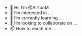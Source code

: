 - 👋 Hi, I’m @AirtonM
- 👀 I’m interested in ...
- 🌱 I’m currently learning ...
- 💞️ I’m looking to collaborate on ...
- 📫 How to reach me ...

<!---
AirtonM/AirtonM is a ✨ special ✨ repository because its `README.md` (this file) appears on your GitHub profile.
You can click the Preview link to take a look at your changes.
--->
